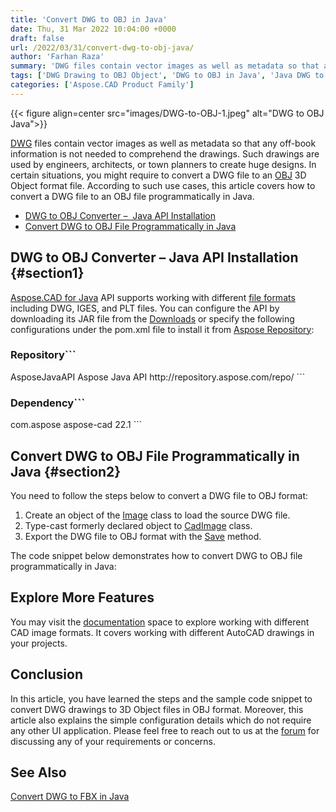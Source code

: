 ```yaml
---
title: 'Convert DWG to OBJ in Java'
date: Thu, 31 Mar 2022 10:04:00 +0000
draft: false
url: /2022/03/31/convert-dwg-to-obj-java/
author: 'Farhan Raza'
summary: 'DWG files contain vector images as well as metadata so that any off-book information is not needed to comprehend the drawings. Such drawings are used by engineers, architects, or town planners to create huge designs. In certain situations, you might require to convert a DWG file to an OBJ 3D Object format file. According to such use cases, this article covers how to **convert a DWG file to an OBJ file programmatically in Java**.'
tags: ['DWG Drawing to OBJ Object', 'DWG to OBJ in Java', 'Java DWG to OBJ']
categories: ['Aspose.CAD Product Family']
---
```




{{< figure align=center src="images/DWG-to-OBJ-1.jpeg" alt="DWG to OBJ Java">}}


[DWG][1] files contain vector images as well as metadata so that any off-book information is not needed to comprehend the drawings. Such drawings are used by engineers, architects, or town planners to create huge designs. In certain situations, you might require to convert a DWG file to an [OBJ][2] 3D Object format file. According to such use cases, this article covers how to convert a DWG file to an OBJ file programmatically in Java.

*   [DWG to OBJ Converter –  Java API Installation][3]
*   [Convert DWG to OBJ File Programmatically in Java][4]

## DWG to OBJ Converter – Java API Installation {#section1}

[Aspose.CAD for Java][5] API supports working with different [file formats][6] including DWG, IGES, and PLT files. You can configure the API by downloading its JAR file from the [Downloads][7] or specify the following configurations under the pom.xml file to install it from [Aspose Repository][8]:

### Repository```
<repositories>
    <repository>
        <id>AsposeJavaAPI</id>
        <name>Aspose Java API</name>
        <url>http://repository.aspose.com/repo/</url>
    </repository>
</repositories>
```

### Dependency```
 <dependencies>
    <dependency>
        <groupId>com.aspose</groupId>
        <artifactId>aspose-cad</artifactId>
        <version>22.1</version>        
   </dependency>
</dependencies>
```

## Convert DWG to OBJ File Programmatically in Java {#section2}

You need to follow the steps below to convert a DWG file to OBJ format:

1.  Create an object of the [Image][9] class to load the source DWG file.
2.  Type-cast formerly declared object to [CadImage][10] class.
3.  Export the DWG file to OBJ format with the [Save][11] method.

The code snippet below demonstrates how to convert DWG to OBJ file programmatically in Java:



## Explore More Features

You may visit the [documentation][12] space to explore working with different CAD image formats. It covers working with different AutoCAD drawings in your projects.

## Conclusion

In this article, you have learned the steps and the sample code snippet to convert DWG drawings to 3D Object files in OBJ format. Moreover, this article also explains the simple configuration details which do not require any other UI application. Please feel free to reach out to us at the [forum][13] for discussing any of your requirements or concerns.

## See Also

[Convert DWG to FBX in Java][14]




[1]: https://docs.fileformat.com/cad/dwg/
[2]: https://docs.fileformat.com/3d/obj/
[3]: #section1
[4]: #section2
[5]: https://products.aspose.com/cad/java
[6]: https://docs.aspose.com/cad/java/supported-file-formats/
[7]: https://downloads.aspose.com/cad/java
[8]: https://repository.aspose.com/webapp/#/artifacts/browse/tree/General/repo/com/aspose/aspose-cad
[9]: https://apireference.aspose.com/cad/java/com.aspose.cad/Image
[10]: https://apireference.aspose.com/cad/java/com.aspose.cad.fileformats.cad/CadImage
[11]: https://apireference.aspose.com/cad/java/com.aspose.cad/Image#save-java.lang.String-com.aspose.cad.ImageOptionsBase-
[12]: https://docs.aspose.com/cad/net/
[13]: https://forum.aspose.com/c/cad
[14]: https://blog.aspose.com/2022/02/14/convert-dwg-to-fbx-java/




